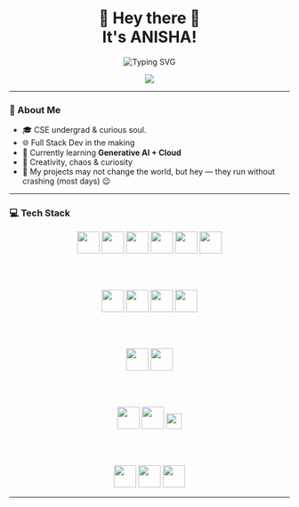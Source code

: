 
<h1 align="center">🌸 Hey there 🌸<br>It's ANISHA!</h1>

<p align="center">
  <img src="https://readme-typing-svg.herokuapp.com?font=Fira+Code&pause=1000&color=FF69B4&center=true&vCenter=true&width=435&lines=Computer+Science+Student+💻;Tech+Enthusiast+🌈;Loves+to+Create+and+Code+✨" alt="Typing SVG" />
</p>  

<p align="center">
  <img src=https://encrypted-tbn0.gstatic.com/images?q=tbn:ANd9GcR8RYIcs9lUyFFkKri3DpfPmPHrGwfPBOk78kafhet-tWB7S8WGo0JlrdI&s />
</p>

---

### 🌼 About Me

- 🎓 CSE undergrad & curious soul.  
- 🌐 Full Stack Dev in the making  
- 🚀 Currently learning **Generative AI + Cloud**  
- 🧠 Creativity, chaos & curiosity  
- 🌟 My projects may not change the world, but hey — they run without crashing (most days) 😉  

---

### 💻 Tech Stack

<div align="center">

<!-- Programming Languages -->
<img src="https://cdn.jsdelivr.net/gh/devicons/devicon/icons/c/c-original.svg" width="40" height="40"/>
<img src="https://cdn.jsdelivr.net/gh/devicons/devicon/icons/cplusplus/cplusplus-original.svg" width="40" height="40"/>
<img src="https://cdn.jsdelivr.net/gh/devicons/devicon/icons/java/java-original.svg" width="40" height="40"/>
<img src="https://cdn.jsdelivr.net/gh/devicons/devicon/icons/python/python-original.svg" width="40" height="40"/>
<img src="https://cdn.jsdelivr.net/gh/devicons/devicon/icons/javascript/javascript-original.svg" width="40" height="40"/>
<img src="https://cdn.jsdelivr.net/gh/devicons/devicon/icons/typescript/typescript-original.svg" width="40" height="40"/>

<br><br>

<!-- Frontend -->
<img src="https://cdn.jsdelivr.net/gh/devicons/devicon/icons/html5/html5-original.svg" width="40" height="40"/>
<img src="https://cdn.jsdelivr.net/gh/devicons/devicon/icons/css3/css3-original.svg" width="40" height="40"/>
<img src="https://cdn.jsdelivr.net/gh/devicons/devicon/icons/react/react-original.svg" width="40" height="40"/>
<img src="https://cdn.jsdelivr.net/gh/devicons/devicon/icons/tailwindcss/tailwindcss-plain.svg" width="40" height="40"/>

<br><br>

<!-- Backend -->
<img src="https://cdn.jsdelivr.net/gh/devicons/devicon/icons/nodejs/nodejs-original.svg" width="40" height="40"/>
<img src="https://cdn.jsdelivr.net/gh/devicons/devicon/icons/express/express-original.svg" width="40" height="40"/>

<br><br>

<!-- Databases -->
<img src="https://cdn.jsdelivr.net/gh/devicons/devicon/icons/mysql/mysql-original.svg" width="40" height="40"/>
<img src="https://cdn.jsdelivr.net/gh/devicons/devicon/icons/mongodb/mongodb-original.svg" width="40" height="40"/>
<img src="https://img.shields.io/badge/Supabase-3FCF8E?logo=supabase&logoColor=white&style=for-the-badge" height="28"/>

<br><br>

<!-- Tools -->
<img src="https://cdn.jsdelivr.net/gh/devicons/devicon/icons/git/git-original.svg" width="40" height="40"/>
<img src="https://cdn.jsdelivr.net/gh/devicons/devicon/icons/github/github-original.svg" width="40" height="40"/>
<img src="https://cdn.jsdelivr.net/gh/devicons/devicon/icons/vscode/vscode-original.svg" width="40" height="40"/>

</div>

---




